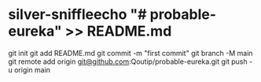 # silver-sniffleecho "# probable-eureka" >> README.md
git init
git add README.md
git commit -m "first commit"
git branch -M main
git remote add origin git@github.com:Qoutip/probable-eureka.git
git push -u origin main
